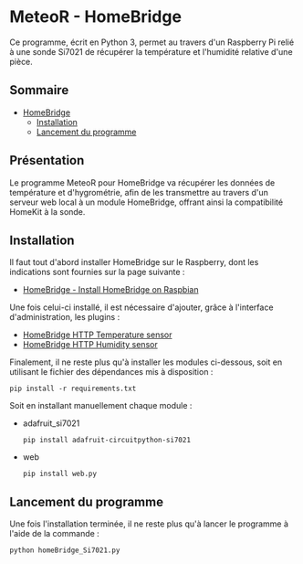 # MeteoR - HomeBridge
Ce programme, écrit en Python 3, permet au travers d'un Raspberry Pi
relié à une sonde Si7021 de récupérer la température et l'humidité relative
d'une pièce.

## **Sommaire**
- [HomeBridge](#meteor---homebridge)
  - [Installation](#installation)
  - [Lancement du programme](#lancement-du-programme)

## **Présentation**
Le programme MeteoR pour HomeBridge va récupérer les données de température et
d'hygrométrie, afin de les transmettre au travers d'un serveur web local à un
module HomeBridge, offrant ainsi la compatibilité HomeKit à la sonde.

## **Installation**
Il faut tout d'abord installer HomeBridge sur le Raspberry, dont les indications
sont fournies sur la page suivante :
* [HomeBridge - Install HomeBridge on Raspbian](https://github.com/homebridge/homebridge/wiki/Install-Homebridge-on-Raspbian)  

Une fois celui-ci installé, il est nécessaire d'ajouter, grâce à l'interface
d'administration, les plugins :
* [HomeBridge HTTP Temperature sensor](https://github.com/Supereg/homebridge-http-temperature-sensor#readme)
* [HomeBridge HTTP Humidity sensor](https://github.com/Supereg/homebridge-http-humidity-sensor#readme)

Finalement, il ne reste plus qu'à installer les modules ci-dessous, soit en
utilisant le fichier des dépendances mis à disposition :
```
pip install -r requirements.txt
```

Soit en installant manuellement chaque module :
* adafruit_si7021
  ```
  pip install adafruit-circuitpython-si7021
  ```
* web
  ```
  pip install web.py
  ```

## **Lancement du programme**
Une fois l'installation terminée, il ne reste plus qu'à lancer le programme à
l'aide de la commande :
```shell
python homeBridge_Si7021.py
```
